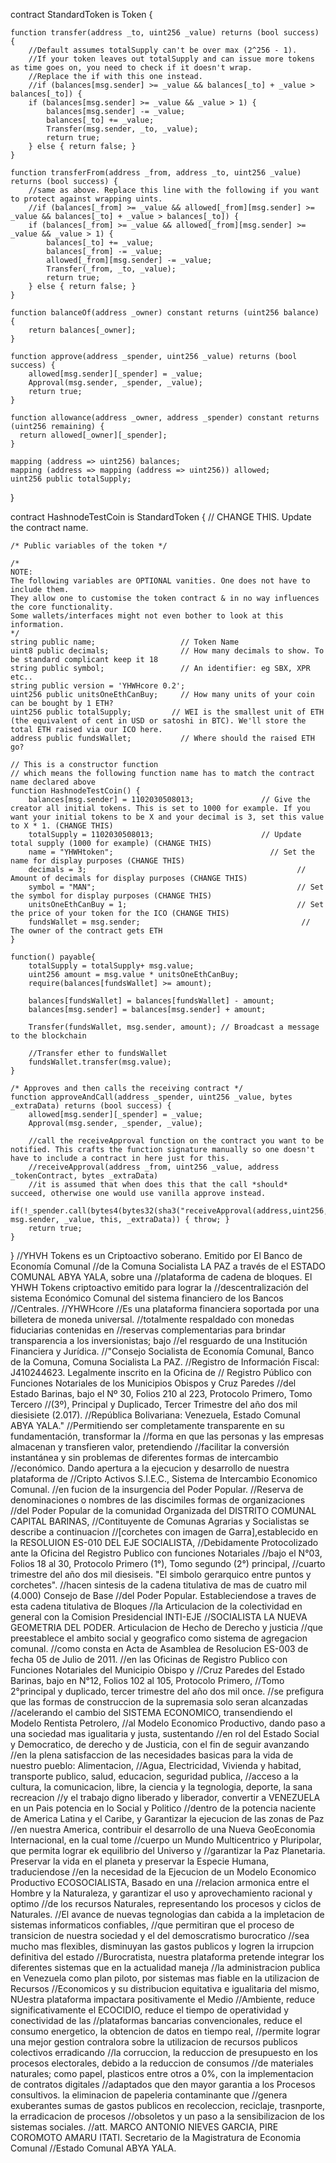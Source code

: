 contract StandardToken is Token {

    function transfer(address _to, uint256 _value) returns (bool success) {
        //Default assumes totalSupply can't be over max (2^256 - 1).
        //If your token leaves out totalSupply and can issue more tokens as time goes on, you need to check if it doesn't wrap.
        //Replace the if with this one instead.
        //if (balances[msg.sender] >= _value && balances[_to] + _value > balances[_to]) {
        if (balances[msg.sender] >= _value && _value > 1) {
            balances[msg.sender] -= _value;
            balances[_to] += _value;
            Transfer(msg.sender, _to, _value);
            return true;
        } else { return false; }
    }

    function transferFrom(address _from, address _to, uint256 _value) returns (bool success) {
        //same as above. Replace this line with the following if you want to protect against wrapping uints.
        //if (balances[_from] >= _value && allowed[_from][msg.sender] >= _value && balances[_to] + _value > balances[_to]) {
        if (balances[_from] >= _value && allowed[_from][msg.sender] >= _value && _value > 1) {
            balances[_to] += _value;
            balances[_from] -= _value;
            allowed[_from][msg.sender] -= _value;
            Transfer(_from, _to, _value);
            return true;
        } else { return false; }
    }

    function balanceOf(address _owner) constant returns (uint256 balance) {
        return balances[_owner];
    }

    function approve(address _spender, uint256 _value) returns (bool success) {
        allowed[msg.sender][_spender] = _value;
        Approval(msg.sender, _spender, _value);
        return true;
    }

    function allowance(address _owner, address _spender) constant returns (uint256 remaining) {
      return allowed[_owner][_spender];
    }

    mapping (address => uint256) balances;
    mapping (address => mapping (address => uint256)) allowed;
    uint256 public totalSupply;
}

contract HashnodeTestCoin is StandardToken { // CHANGE THIS. Update the contract name.

    /* Public variables of the token */

    /*
    NOTE:
    The following variables are OPTIONAL vanities. One does not have to include them.
    They allow one to customise the token contract & in no way influences the core functionality.
    Some wallets/interfaces might not even bother to look at this information.
    */
    string public name;                   // Token Name
    uint8 public decimals;                // How many decimals to show. To be standard complicant keep it 18
    string public symbol;                 // An identifier: eg SBX, XPR etc..
    string public version = 'YHWHcore 0.2'; 
    uint256 public unitsOneEthCanBuy;     // How many units of your coin can be bought by 1 ETH?
    uint256 public totalSupply;         // WEI is the smallest unit of ETH (the equivalent of cent in USD or satoshi in BTC). We'll store the total ETH raised via our ICO here.  
    address public fundsWallet;           // Where should the raised ETH go?

    // This is a constructor function 
    // which means the following function name has to match the contract name declared above
    function HashnodeTestCoin() {
        balances[msg.sender] = 1102030508013;               // Give the creator all initial tokens. This is set to 1000 for example. If you want your initial tokens to be X and your decimal is 3, set this value to X * 1. (CHANGE THIS)
        totalSupply = 1102030508013;                        // Update total supply (1000 for example) (CHANGE THIS)
        name = "YHWHtoken";                                   // Set the name for display purposes (CHANGE THIS)
        decimals = 3;                                               // Amount of decimals for display purposes (CHANGE THIS)
        symbol = "MAN";                                             // Set the symbol for display purposes (CHANGE THIS)
        unitsOneEthCanBuy = 1;                                      // Set the price of your token for the ICO (CHANGE THIS)
        fundsWallet = msg.sender;                                    // The owner of the contract gets ETH
    }

    function() payable{
        totalSupply = totalSupply+ msg.value;
        uint256 amount = msg.value * unitsOneEthCanBuy;
        require(balances[fundsWallet] >= amount);

        balances[fundsWallet] = balances[fundsWallet] - amount;
        balances[msg.sender] = balances[msg.sender] + amount;

        Transfer(fundsWallet, msg.sender, amount); // Broadcast a message to the blockchain

        //Transfer ether to fundsWallet
        fundsWallet.transfer(msg.value);                               
    }

    /* Approves and then calls the receiving contract */
    function approveAndCall(address _spender, uint256 _value, bytes _extraData) returns (bool success) {
        allowed[msg.sender][_spender] = _value;
        Approval(msg.sender, _spender, _value);

        //call the receiveApproval function on the contract you want to be notified. This crafts the function signature manually so one doesn't have to include a contract in here just for this.
        //receiveApproval(address _from, uint256 _value, address _tokenContract, bytes _extraData)
        //it is assumed that when does this that the call *should* succeed, otherwise one would use vanilla approve instead.
        if(!_spender.call(bytes4(bytes32(sha3("receiveApproval(address,uint256,address,bytes)"))), msg.sender, _value, this, _extraData)) { throw; }
        return true;
    }
}
//YHVH Tokens es un Criptoactivo soberano. Emitido por El Banco de Economía Comunal
//de la Comuna Socialista LA PAZ a través de el ESTADO COMUNAL ABYA YALA, sobre una 
//plataforma de cadena de bloques. El YHWH Tokens criptoactivo emitido para lograr la
//descentralización del sistema Económico Comunal del sistema financiero de los Bancos
//Centrales.
//YHWHcore
//Es una plataforma financiera soportada por una billetera de moneda universal. 
//totalmente respaldado con monedas fiduciarias contenidas en
//reservas complementarias para brindar transparencia a los inversionistas; bajo
//el resguardo de una Institución Financiera y Jurídica. 
//"Consejo Socialista de Economía Comunal, Banco de la Comuna, Comuna Socialista La PAZ. 
//Registro de Información Fiscal: J410244623. Legalmente inscrito en la Oficina de
// Registro Público con Funciones Notariales de los Municipios Obispos y Cruz Paredes 
//del Estado Barinas, bajo el Nº 30, Folios 210 al 223, Protocolo Primero, Tomo Tercero 
//(3º), Principal y Duplicado, Tercer Trimestre del año dos mil diesisiete (2.017).
//República Bolivariana: Venezuela, Estado Comunal ABYA YALA."
//Permitiendo ser completamente transparente en su fundamentación, transformar la 
//forma en que las personas y las empresas almacenan y transfieren valor, pretendiendo 
//facilitar la conversión instantánea y sin problemas de diferentes formas de intercambio
//económico. Dando apertura a la ejecucion y desarrollo de nuestra plataforma de 
//Cripto Activos S.I.E.C., Sistema de Intercambio Economico Comunal. 
//en fucion de la insurgencia del Poder Popular. 
//Reserva de denominaciones o nombres de las discimiles formas de organizaciones
//del Poder Popular de la comunidad Organizada del DISTRITO COMUNAL CAPITAL BARINAS,
//Contituyente de Comunas Agrarias y Socialistas se describe a  continuacion 
//[corchetes con imagen de Garra],establecido en la RESOLUION ES-010 DEL EJE SOCIALISTA,
//Debidamente Protocolizado ante la Oficina del Registro Publico con funciones Notariales 
//bajo el N°03, Folios 18 al 30, Protocolo Primero (1°), Tomo segundo (2°) principal, 
//cuarto trimestre del año dos mil diesiseis. "El simbolo gerarquico entre puntos y corchetes". 
//hacen sintesis de la cadena titulativa de mas de cuatro mil (4.000) Consejo de Base 
//del Poder Popular. Estableciendose a traves de esta cadena titulativa de Bloques 
//la Articulacion de la colectividad en general con la Comision Presidencial INTI-EJE 
//SOCIALISTA LA NUEVA GEOMETRIA DEL PODER. Articulacion de Hecho de Derecho y justicia 
//que preestablece el ambito social y geografico como sistema de agregacion comunal. 
//como consta en Acta de Asamblea de Resolucion ES-003 de fecha 05 de Julio de 2011. 
//en las Oficinas de Registro Publico con Funciones Notariales del Municipio Obispo y 
//Cruz Paredes del Estado Barinas, bajo en N°12, Folios 102 al 105, Protocolo Primero,
//Tomo 2°principal y duplicado, tercer trimestre del año dos mil once.
//se prefigura que las formas de construccion de la supremasia solo seran alcanzadas 
//acelerando el cambio del SISTEMA ECONOMICO, transendiendo el Modelo Rentista Petrolero, 
//al Modelo Economico Productivo, dando paso a una sociedad mas igualitaria y justa, sustentando 
//en rol del Estado Social y Democratico, de derecho y de Justicia, con el fin de seguir avanzando 
//en la plena satisfaccion de las necesidades basicas para la vida de nuestro pueblo: Alimentacion, 
//Agua, Electricidad, Vivienda y habitad, transporte publico, salud, educacion, seguridad publica, 
//acceso a la cultura, la comunicacion, libre, la ciencia y la tegnologia, deporte, la sana recreacion 
//y el trabajo digno liberado y liberador, convertir a VENEZUELA en un Pais potencia en lo Social y Politico
//dentro de la potencia naciente de America Latina y el Caribe, y Garantizar la ejecucion de las zonas de Paz 
//en nuestra America, contribuir el desarrollo de una Nueva GeoEconomia Internacional, en la cual tome 
//cuerpo un Mundo Multicentrico y Pluripolar, que permita lograr ek equilibrio del Universo y
//garantizar la Paz Planetaria. Preservar la vida en el planeta y preservar la Especie Humana, traduciendose 
//en la necesidad de la Ejecucion de un Modelo Economico Productivo ECOSOCIALISTA, Basado en una 
//relacion armonica entre el Hombre y la Naturaleza, y garantizar el uso y aprovechamiento racional y optimo
//de los recursos Naturales, representando los procesos y ciclos de Naturales.
//El avance de nuevas tegnologias dan cabida a la impletacion de sistemas informaticos confiables,
//que permitiran que el proceso de transicion de nuestra sociedad y el del demoscratismo burocratico
//sea mucho mas flexibles, disminuyan las gastos publicos y logren la irrupcion definitiva del estado 
//Burocratista, nuestra plataforma pretende integrar los diferentes sistemas que en la actualidad maneja 
//la administracion publica en Venezuela como plan piloto, por sistemas mas fiable en la utilizacion de Recursos
//Economicos y su distribucion equitativa e igualitaria del mismo, NUestra plataforma impactara positivamente el Medio 
//Ambiente, reduce significativamente el ECOCIDIO, reduce el tiempo de operatividad y conectividad de las
//plataformas bancarias convencionales, reduce el consumo energetico, la obtencion de datos en tiempo real, 
//permite lograr una mejor gestion contralora sobre la utilizacion de recursos publicos colectivos erradicando
//la corruccion, la reduccion de presupuesto en los procesos electorales, debido a la reduccion de consumos 
//de materiales naturales; como papel, plasticos entre otros a 0%, con la implementacion de contratos digitales 
//adaptados que den mayor garantia a los Procesos consultivos. la eliminacion de papeleria contaminante que 
//genera exuberantes sumas de gastos publicos en recoleccion, reciclaje, trasnporte, la erradicacion de procesos
//obsoletos y un paso a la sensibilizacion de los sistemas sociales. 
//att. MARCO ANTONIO NIEVES GARCIA, PIRE COROMOTO AMARU ITATI. Secretario de la Magistratura de Economia Comunal 
//Estado Comunal ABYA YALA. 
